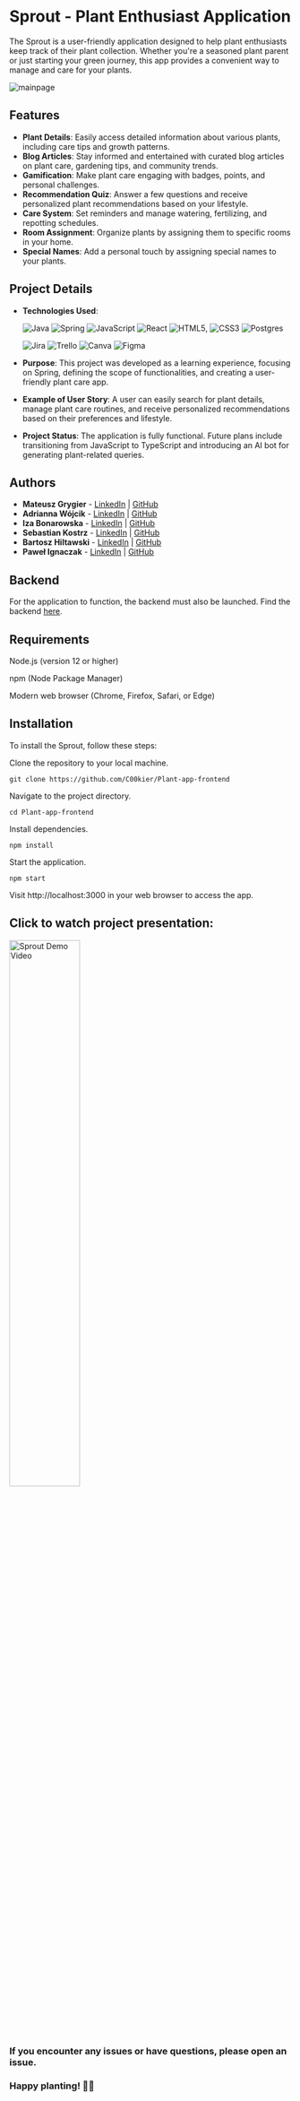 # Sprout - Plant Enthusiast Application

The Sprout is a user-friendly application designed to help plant enthusiasts keep track of their plant collection. Whether you're a seasoned plant parent or just starting your green journey, this app provides a convenient way to manage and care for your plants.

![mainpage](relative/path/to/Sprout-frontend/src/assets/readme/main.gif)


## Features

- **Plant Details**: Easily access detailed information about various plants, including care tips and growth patterns.
- **Blog Articles**: Stay informed and entertained with curated blog articles on plant care, gardening tips, and community trends.
- **Gamification**: Make plant care engaging with badges, points, and personal challenges.
- **Recommendation Quiz**: Answer a few questions and receive personalized plant recommendations based on your lifestyle.
- **Care System**: Set reminders and manage watering, fertilizing, and repotting schedules.
- **Room Assignment**: Organize plants by assigning them to specific rooms in your home.
- **Special Names**: Add a personal touch by assigning special names to your plants.

## Project Details

- **Technologies Used**:

     ![Java](https://img.shields.io/badge/java-%23ED8B00.svg?style=for-the-badge&logo=openjdk&logoColor=white) ![Spring](https://img.shields.io/badge/spring-%236DB33F.svg?style=for-the-badge&logo=spring&logoColor=white) ![JavaScript](https://img.shields.io/badge/javascript-%23323330.svg?style=for-the-badge&logo=javascript&logoColor=%23F7DF1E) ![React](https://img.shields.io/badge/react-%2320232a.svg?style=for-the-badge&logo=react&logoColor=%2361DAFB)  ![HTML5](https://img.shields.io/badge/html5-%23E34F26.svg?style=for-the-badge&logo=html5&logoColor=white), ![CSS3](https://img.shields.io/badge/css3-%231572B6.svg?style=for-the-badge&logo=css3&logoColor=white) ![Postgres](https://img.shields.io/badge/postgres-%23316192.svg?style=for-the-badge&logo=postgresql&logoColor=white)

  ![Jira](https://img.shields.io/badge/jira-%230A0FFF.svg?style=for-the-badge&logo=jira&logoColor=white) ![Trello](https://img.shields.io/badge/Trello-%23026AA7.svg?style=for-the-badge&logo=Trello&logoColor=white) ![Canva](https://img.shields.io/badge/Canva-%2300C4CC.svg?style=for-the-badge&logo=Canva&logoColor=white) ![Figma](https://img.shields.io/badge/figma-%23F24E1E.svg?style=for-the-badge&logo=figma&logoColor=white)
  
- **Purpose**: This project was developed as a learning experience, focusing on Spring, defining the scope of functionalities, and creating a user-friendly plant care app.
- **Example of User Story**: A user can easily search for plant details, manage plant care routines, and receive personalized recommendations based on their preferences and lifestyle.
- **Project Status**: The application is fully functional. Future plans include transitioning from JavaScript to TypeScript and introducing an AI bot for generating plant-related queries.

## Authors

- **Mateusz Grygier** - [LinkedIn](https://www.linkedin.com/in/mateusz-grygier/) | [GitHub](https://github.com/HobbitM)
- **Adrianna Wójcik** - [LinkedIn](https://www.linkedin.com/in/adrianna-wójcik/) | [GitHub](https://github.com/adawojcik)
- **Iza Bonarowska** - [LinkedIn](https://www.linkedin.com/in/iza-bonarowska/) | [GitHub](https://github.com/izabonarowska)
- **Sebastian Kostrz** - [LinkedIn](www.linkedin.com/in/sebastian-kostrz-384b7a2a3) | [GitHub](https://github.com/SebastianKostrz)
- **Bartosz Hiltawski** - [LinkedIn](https://www.linkedin.com/) | [GitHub](https://github.com/Hiltwa)
- **Paweł Ignaczak** - [LinkedIn](https://www.linkedin.com/) | [GitHub](https://github.com/C00kier)

## Backend

For the application to function, the backend must also be launched. Find the backend [here](https://github.com/C00kier/Plant-app-backend).

## Requirements

   Node.js (version 12 or higher)

   npm (Node Package Manager)
   
   Modern web browser (Chrome, Firefox, Safari, or Edge)

## Installation

To install the Sprout, follow these steps:

Clone the repository to your local machine.

    git clone https://github.com/C00kier/Plant-app-frontend

Navigate to the project directory.

    cd Plant-app-frontend

Install dependencies.

    npm install

Start the application.

    npm start

Visit http://localhost:3000 in your web browser to access the app.

## Click to watch project presentation:
<a href="http://www.youtube.com/watch?v=RRMcCNbmFWc">
  <img src="http://img.youtube.com/vi/RRMcCNbmFWc/maxresdefault.jpg" alt="Sprout Demo Video" width="50%" height="50%">
</a>

### If you encounter any issues or have questions, please open an issue.
### Happy planting! 🌱🌿
